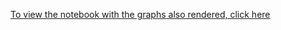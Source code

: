 <a href="https://nbviewer.org/github/mrcarlosdigan/ML-Projects/blob/main/Coronavirus%20Analysis/Coronavirus%20Data%20Analysis.ipynb">To view the notebook with the graphs also rendered, click here</a>
